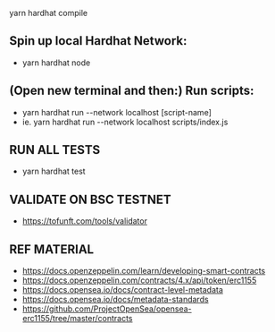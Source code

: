 yarn hardhat compile

## Spin up local Hardhat Network:
- yarn hardhat node

## (Open new terminal and then:) Run scripts:
- yarn hardhat run --network localhost [script-name]
- ie. yarn hardhat run --network localhost scripts/index.js 

## RUN ALL TESTS
- yarn hardhat test

## VALIDATE ON BSC TESTNET
- https://tofunft.com/tools/validator

## REF MATERIAL
- https://docs.openzeppelin.com/learn/developing-smart-contracts
- https://docs.openzeppelin.com/contracts/4.x/api/token/erc1155
- https://docs.opensea.io/docs/contract-level-metadata
- https://docs.opensea.io/docs/metadata-standards
- https://github.com/ProjectOpenSea/opensea-erc1155/tree/master/contracts